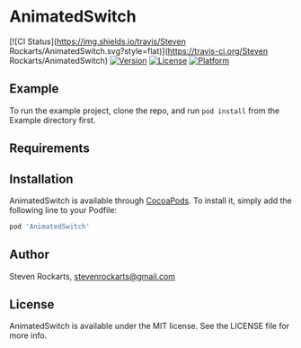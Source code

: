 # AnimatedSwitch

[![CI Status](https://img.shields.io/travis/Steven Rockarts/AnimatedSwitch.svg?style=flat)](https://travis-ci.org/Steven Rockarts/AnimatedSwitch)
[![Version](https://img.shields.io/cocoapods/v/AnimatedSwitch.svg?style=flat)](https://cocoapods.org/pods/AnimatedSwitch)
[![License](https://img.shields.io/cocoapods/l/AnimatedSwitch.svg?style=flat)](https://cocoapods.org/pods/AnimatedSwitch)
[![Platform](https://img.shields.io/cocoapods/p/AnimatedSwitch.svg?style=flat)](https://cocoapods.org/pods/AnimatedSwitch)

## Example

To run the example project, clone the repo, and run `pod install` from the Example directory first.

## Requirements

## Installation

AnimatedSwitch is available through [CocoaPods](https://cocoapods.org). To install
it, simply add the following line to your Podfile:

```ruby
pod 'AnimatedSwitch'
```

## Author

Steven Rockarts, stevenrockarts@gmail.com

## License

AnimatedSwitch is available under the MIT license. See the LICENSE file for more info.
